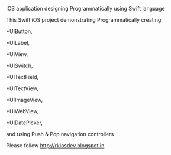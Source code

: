 iOS application designing Programmatically using Swift language


This Swift iOS project demonstrating Programmatically creating 

*UIButton,

*UILabel,

*UIView,

*UISwitch,

*UITextField,

*UITextView,

*UIImageView,

*UIWebView,

*UIDatePicker,

and using Push & Pop navigation controllers





Please follow http://rkiosdev.blogspot.in  
